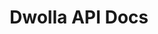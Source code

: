 ---
title: Dwolla API Docs

language_tabs:
  - json
  - php
  - ruby
  - python
  - javascript: node.js

toc_footers:
  - <a href='https://www.dwolla.com/applications/create' target="_blank">Get API Credentials</a>
  - <a href="https://discuss.dwolla.com/c/api-support" target="_blank">Get some help</a>
  - <a href='https://developers.dwolla.com/dev/pages/sandbox' target="_blank">Sandbox Environment</a>
  - <a href='http://github.com/tripit/slate' target="_blank">Documentation Powered by Slate</a>

includes:
  # overview
  - introduction

search: true

google_analytics_id: UA-55964336-1
---